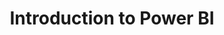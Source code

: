 ---
title: "Introduction to Power BI"
description: "Learn to use the Power BI tool to gain some basic insights into data and create visualizations"
date:
thumbnail: https://github.com/BrockDSL/BrockDSL.github.io/blob/master/Images/Intro-PowerBI.jpg?raw=true
draft: false
sitelink: https://brockdsl.github.io/Introduction-to-Power-BI/
---